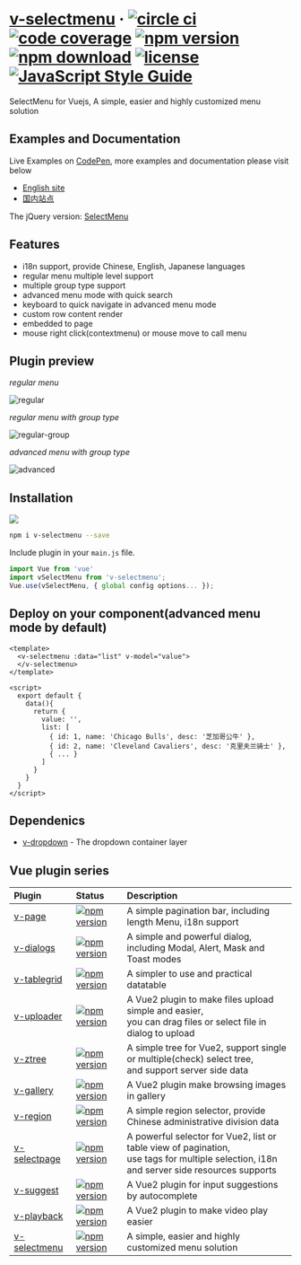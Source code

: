 # [v-selectmenu](https://terryz.github.io/vue/#/selectpage) &middot; [![circle ci](https://circleci.com/gh/TerryZ/v-selectmenu.svg?style=svg)](https://circleci.com/gh/TerryZ/v-selectmenu) [![code coverage](https://codecov.io/gh/TerryZ/v-selectmenu/branch/master/graph/badge.svg)](https://codecov.io/gh/TerryZ/v-selectmenu) [![npm version](https://img.shields.io/npm/v/v-selectmenu.svg)](https://www.npmjs.com/package/v-selectmenu) [![npm download](https://img.shields.io/npm/dy/v-selectmenu.svg)](https://www.npmjs.com/package/v-selectmenu) [![license](https://img.shields.io/badge/license-MIT-brightgreen.svg)](https://mit-license.org/) [![JavaScript Style Guide](https://img.shields.io/badge/code_style-standard-brightgreen.svg)](https://standardjs.com)

SelectMenu for Vuejs, A simple, easier and highly customized menu solution

## Examples and Documentation

Live Examples on [CodePen](https://codepen.io/terry05/pen/WNeEZRd), more examples and documentation please visit below

- [English site](https://terryz.github.io/vue/#/selectmenu)
- [国内站点](https://terryz.gitee.io/vue/#/selectmenu)

The jQuery version: [SelectMenu](https://github.com/TerryZ/SelectMenu)

## Features

- i18n support, provide Chinese, English, Japanese languages
- regular menu multiple level support
- multiple group type support
- advanced menu mode with quick search
- keyboard to quick navigate in advanced menu mode
- custom row content render
- embedded to page
- mouse right click(contextmenu) or mouse move to call menu

## Plugin preview

*regular menu*

![regular](https://terryz.github.io/image/v-selectmenu/v-selectmenu-regular.png)

*regular menu with group type*

![regular-group](https://terryz.github.io/image/v-selectmenu/v-selectmenu-regular-group.png)

*advanced menu with group type*

![advanced](https://terryz.github.io/image/v-selectmenu/v-selectmenu-advanced.png)


## Installation

<a href="https://nodei.co/npm/v-selectmenu/"><img src="https://nodei.co/npm/v-selectmenu.png"></a>

``` bash
npm i v-selectmenu --save
```

Include plugin in your `main.js` file.

```js
import Vue from 'vue'
import vSelectMenu from 'v-selectmenu';
Vue.use(vSelectMenu, { global config options... });
```

## Deploy on your component(advanced menu mode by default)

```vue
<template>
  <v-selectmenu :data="list" v-model="value">
  </v-selectmenu>
</template>

<script>
  export default {
    data(){
      return {
        value: '',
        list: [
          { id: 1, name: 'Chicago Bulls', desc: '芝加哥公牛' },
          { id: 2, name: 'Cleveland Cavaliers', desc: '克里夫兰骑士' },
          { ... }
        ]
      }
    }
  }
</script>
```

## Dependenics

- [v-dropdown](https://github.com/TerryZ/v-dropdown) - The dropdown container layer

## Vue plugin series

| Plugin | Status | Description |
| :---------------- | :-- | :-- |
| [v-page](https://github.com/TerryZ/v-page) | [![npm version](https://img.shields.io/npm/v/v-page.svg)](https://www.npmjs.com/package/v-page) | A simple pagination bar, including length Menu, i18n support |
| [v-dialogs](https://github.com/TerryZ/v-dialogs) | [![npm version](https://img.shields.io/npm/v/v-dialogs.svg)](https://www.npmjs.com/package/v-dialogs) | A simple and powerful dialog, including Modal, Alert, Mask and Toast modes |
| [v-tablegrid](https://github.com/TerryZ/v-tablegrid) | [![npm version](https://img.shields.io/npm/v/v-tablegrid.svg)](https://www.npmjs.com/package/v-tablegrid) | A simpler to use and practical datatable |
| [v-uploader](https://github.com/TerryZ/v-uploader) | [![npm version](https://img.shields.io/npm/v/v-uploader.svg)](https://www.npmjs.com/package/v-uploader) | A Vue2 plugin to make files upload simple and easier, <br>you can drag files or select file in dialog to upload |
| [v-ztree](https://github.com/TerryZ/v-ztree) | [![npm version](https://img.shields.io/npm/v/v-ztree.svg)](https://www.npmjs.com/package/v-ztree) | A simple tree for Vue2, support single or multiple(check) select tree, <br>and support server side data |
| [v-gallery](https://github.com/TerryZ/v-gallery) | [![npm version](https://img.shields.io/npm/v/v-gallery.svg)](https://www.npmjs.com/package/v-gallery) | A Vue2 plugin make browsing images in gallery |
| [v-region](https://github.com/TerryZ/v-region) | [![npm version](https://img.shields.io/npm/v/v-region.svg)](https://www.npmjs.com/package/v-region) | A simple region selector, provide Chinese administrative division data |
| [v-selectpage](https://github.com/TerryZ/v-selectpage) | [![npm version](https://img.shields.io/npm/v/v-selectpage.svg)](https://www.npmjs.com/package/v-selectpage) | A powerful selector for Vue2, list or table view of pagination, <br>use tags for multiple selection, i18n and server side resources supports |
| [v-suggest](https://github.com/TerryZ/v-suggest) | [![npm version](https://img.shields.io/npm/v/v-suggest.svg)](https://www.npmjs.com/package/v-suggest) | A Vue2 plugin for input suggestions by autocomplete |
| [v-playback](https://github.com/TerryZ/v-playback) | [![npm version](https://img.shields.io/npm/v/v-playback.svg)](https://www.npmjs.com/package/v-playback) | A Vue2 plugin to make video play easier |
| [v-selectmenu](https://github.com/TerryZ/v-selectmenu) | [![npm version](https://img.shields.io/npm/v/v-selectmenu.svg)](https://www.npmjs.com/package/v-selectmenu) | A simple, easier and highly customized menu solution |
